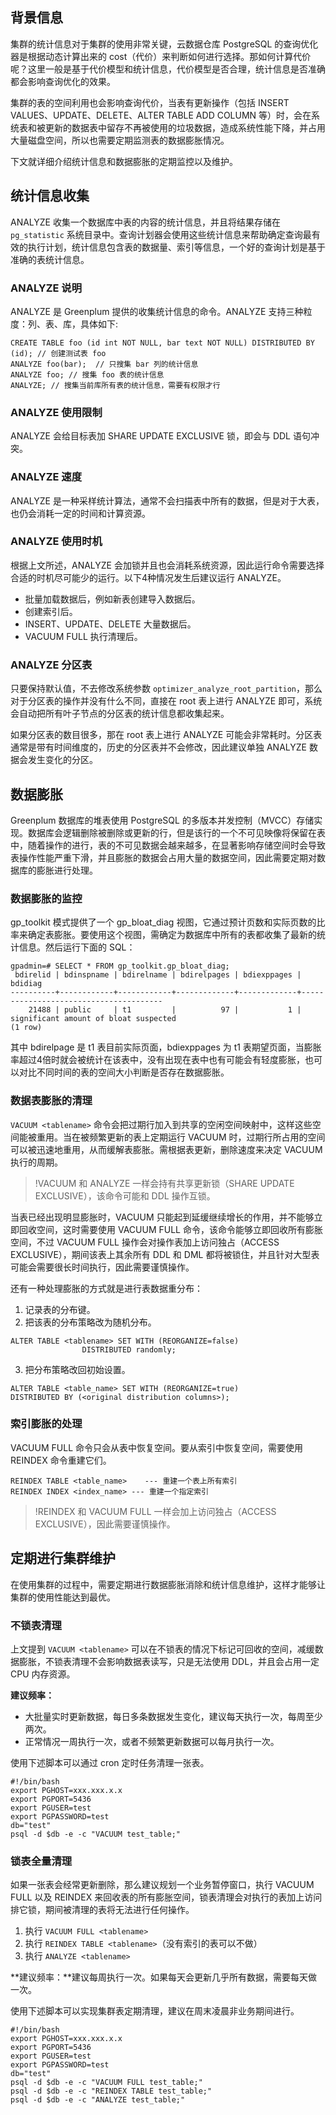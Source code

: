 ## 背景信息
集群的统计信息对于集群的使用非常关键，云数据仓库 PostgreSQL 的查询优化器是根据动态计算出来的 cost（代价）来判断如何进行选择。那如何计算代价呢？这里一般是基于代价模型和统计信息，代价模型是否合理，统计信息是否准确都会影响查询优化的效果。

集群的表的空间利用也会影响查询代价，当表有更新操作（包括 INSERT VALUES、UPDATE、DELETE、ALTER TABLE ADD COLUMN 等）时，会在系统表和被更新的数据表中留存不再被使用的垃圾数据，造成系统性能下降，并占用大量磁盘空间，所以也需要定期监测表的数据膨胀情况。

下文就详细介绍统计信息和数据膨胀的定期监控以及维护。

## 统计信息收集
ANALYZE 收集一个数据库中表的内容的统计信息，并且将结果存储在 `pg_statistic` 系统目录中。查询计划器会使用这些统计信息来帮助确定查询最有效的执行计划，统计信息包含表的数据量、索引等信息，一个好的查询计划是基于准确的表统计信息。

### ANALYZE 说明
ANALYZE 是 Greenplum 提供的收集统计信息的命令。ANALYZE 支持三种粒度：列、表、库，具体如下:
```
CREATE TABLE foo (id int NOT NULL, bar text NOT NULL) DISTRIBUTED BY (id); // 创建测试表 foo
ANALYZE foo(bar);  // 只搜集 bar 列的统计信息
ANALYZE foo; // 搜集 foo 表的统计信息
ANALYZE; // 搜集当前库所有表的统计信息，需要有权限才行
```

### ANALYZE 使用限制
ANALYZE 会给目标表加 SHARE UPDATE EXCLUSIVE 锁，即会与 DDL 语句冲突。

### ANALYZE 速度
ANALYZE 是一种采样统计算法，通常不会扫描表中所有的数据，但是对于大表，也仍会消耗一定的时间和计算资源。

### ANALYZE 使用时机
根据上文所述，ANALYZE 会加锁并且也会消耗系统资源，因此运行命令需要选择合适的时机尽可能少的运行。以下4种情况发生后建议运行 ANALYZE。
- 批量加载数据后，例如新表创建导入数据后。
- 创建索引后。
- INSERT、UPDATE、DELETE 大量数据后。
- VACUUM FULL 执行清理后。

### ANALYZE 分区表
只要保持默认值，不去修改系统参数 `optimizer_analyze_root_partition`，那么对于分区表的操作并没有什么不同，直接在 root 表上进行 ANALYZE 即可，系统会自动把所有叶子节点的分区表的统计信息都收集起来。

如果分区表的数目很多，那在 root 表上进行 ANALYZE 可能会非常耗时。分区表通常是带有时间维度的，历史的分区表并不会修改，因此建议单独 ANALYZE 数据会发生变化的分区。

## 数据膨胀
Greenplum 数据库的堆表使用 PostgreSQL 的多版本并发控制（MVCC）存储实现。数据库会逻辑删除被删除或更新的行，但是该行的一个不可见映像将保留在表中，随着操作的进行，表的不可见数据会越来越多，在显著影响存储空间时会导致表操作性能严重下滑，并且膨胀的数据会占用大量的数据空间，因此需要定期对数据库的膨胀进行处理。

### 数据膨胀的监控
gp_toolkit 模式提供了一个 gp_bloat_diag 视图，它通过预计页数和实际页数的比率来确定表膨胀。要使用这个视图，需确定为数据库中所有的表都收集了最新的统计信息。然后运行下面的 SQL：
```
gpadmin=# SELECT * FROM gp_toolkit.gp_bloat_diag;
 bdirelid | bdinspname | bdirelname | bdirelpages | bdiexppages |                bdidiag                
----------+------------+------------+-------------+-------------+---------------------------------------
    21488 | public     | t1         |          97 |           1 | significant amount of bloat suspected
(1 row)
```
其中 bdirelpage 是 t1 表目前实际页面，bdiexppages 为 t1 表期望页面，当膨胀率超过4倍时就会被统计在该表中，没有出现在表中也有可能会有轻度膨胀，也可以对比不同时间的表的空间大小判断是否存在数据膨胀。

### 数据表膨胀的清理

`VACUUM <tablename>` 命令会把过期行加入到共享的空闲空间映射中，这样这些空间能被重用。当在被频繁更新的表上定期运行 VACUUM 时，过期行所占用的空间可以被迅速地重用，从而缓解表膨胀。需根据表更新，删除速度来决定 VACUUM 执行的周期。
>!VACUUM 和 ANALYZE 一样会持有共享更新锁（SHARE UPDATE EXCLUSIVE），该命令可能和 DDL 操作互锁。

当表已经出现明显膨胀时，VACUUM 只能起到延缓继续增长的作用，并不能够立即回收空间，这时需要使用 VACUUM FULL 命令，该命令能够立即回收所有膨胀空间，不过 VACUUM FULL 操作会对操作表加上访问独占（ACCESS EXCLUSIVE），期间该表上其余所有 DDL 和 DML 都将被锁住，并且针对大型表可能会需要很长时间执行，因此需要谨慎操作。

还有一种处理膨胀的方式就是进行表数据重分布：
1. 记录表的分布键。
2. 把该表的分布策略改为随机分布。
```
ALTER TABLE <tablename> SET WITH (REORGANIZE=false) 
                DISTRIBUTED randomly;
```
3. 把分布策略改回初始设置。
```
ALTER TABLE <table_name> SET WITH (REORGANIZE=true) 
DISTRIBUTED BY (<original distribution columns>);
```

### 索引膨胀的处理
VACUUM FULL 命令只会从表中恢复空间。要从索引中恢复空间，需要使用 REINDEX 命令重建它们。
```
REINDEX TABLE <table_name>    --- 重建一个表上所有索引  
REINDEX INDEX <index_name> --- 重建一个指定索引
```
>!REINDEX 和 VACUUM FULL 一样会加上访问独占（ACCESS EXCLUSIVE），因此需要谨慎操作。

## 定期进行集群维护
在使用集群的过程中，需要定期进行数据膨胀消除和统计信息维护，这样才能够让集群的使用性能达到最优。

### 不锁表清理
上文提到 `VACUUM <tablename>` 可以在不锁表的情况下标记可回收的空间，减缓数据膨胀，不锁表清理不会影响数据表读写，只是无法使用 DDL，并且会占用一定 CPU 内存资源。

**建议频率：**
- 大批量实时更新数据，每日多条数据发生变化，建议每天执行一次，每周至少两次。
- 正常情况一周执行一次，或者不频繁更新数据可以每月执行一次。

使用下述脚本可以通过 cron 定时任务清理一张表。
```
#!/bin/bash
export PGHOST=xxx.xxx.x.x
export PGPORT=5436
export PGUSER=test
export PGPASSWORD=test
db="test"
psql -d $db -e -c "VACUUM test_table;"
```

### 锁表全量清理
如果一张表会经常更新删除，那么建议规划一个业务暂停窗口，执行 VACUUM FULL 以及 REINDEX 来回收表的所有膨胀空间，锁表清理会对执行的表加上访问排它锁，期间被清理的表将无法进行任何操作。

1. 执行 `VACUUM FULL <tablename>` 
2. 执行 `REINDEX TABLE <tablename>`（没有索引的表可以不做）  
3. 执行 `ANALYZE <tablename> `

**建议频率：**建议每周执行一次。如果每天会更新几乎所有数据，需要每天做一次。

使用下述脚本可以实现集群表定期清理，建议在周末凌晨非业务期间进行。
```
#!/bin/bash
export PGHOST=xxx.xxx.x.x
export PGPORT=5436
export PGUSER=test
export PGPASSWORD=test
db="test"
psql -d $db -e -c "VACUUM FULL test_table;"
psql -d $db -e -c "REINDEX TABLE test_table;"
psql -d $db -e -c "ANALYZE test_table;"
```

